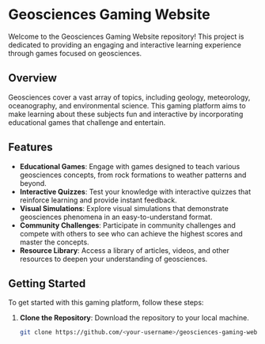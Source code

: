 # Geosciences Gaming Website

Welcome to the Geosciences Gaming Website repository! This project is dedicated to providing an engaging and interactive learning experience through games focused on geosciences.

## Overview

Geosciences cover a vast array of topics, including geology, meteorology, oceanography, and environmental science. This gaming platform aims to make learning about these subjects fun and interactive by incorporating educational games that challenge and entertain.

## Features

- **Educational Games**: Engage with games designed to teach various geosciences concepts, from rock formations to weather patterns and beyond.
- **Interactive Quizzes**: Test your knowledge with interactive quizzes that reinforce learning and provide instant feedback.
- **Visual Simulations**: Explore visual simulations that demonstrate geosciences phenomena in an easy-to-understand format.
- **Community Challenges**: Participate in community challenges and compete with others to see who can achieve the highest scores and master the concepts.
- **Resource Library**: Access a library of articles, videos, and other resources to deepen your understanding of geosciences.

## Getting Started

To get started with this gaming platform, follow these steps:

1. **Clone the Repository**: Download the repository to your local machine.
   ```bash
   git clone https://github.com/<your-username>/geosciences-gaming-website.git
